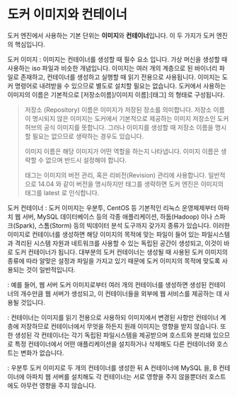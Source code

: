 # 도커 이미지와 컨테이너

도커 엔진에서 사용하는 기본 단위는 **이미지**와 **컨테이너**입니다. 이 두 가지가 도커 엔진의 핵심입니다. 

도커 이미지
: 이미지는 컨테이너를 생성할 때 필수 요소 입니다. 가상 머신을 생성할 때 사용하는 iso 파일과 비슷한 개념입니다. 이미지는 여러 개의 계층으로 된 바이너리 파일로 존재하고, 컨테이너를 생성하고 실행할 때 읽기 전용으로 사용됩니다. 이미지는 도커 명령어로 내려받을 수 있으므로 별도로 설치할 필요는 없습니다. 도커에서 사용하는 이미지의 이름은 기본적으로 [저장소이름]/이미지 이름]:[태그] 의 형태로 구성됩니다. 

> 저장소 (Repository) 이름은 이미지가 저장된 장소를 의미합니다. 저장소 이름이 명시되지 않은 이미지는 도커에서 기본적으로 제공하는 이미지 저장소인 도커 허브의 공식 이미지를 뜻합니다. 그러나 이미지를 생성할 때 저장소 이름을 명시할 필요는 없으므로 생략하는 경우도 있습니다. 
> 
> 이미지 이름은 해당 이미지가 어떤 역할을 하는지 나타냅니다. 이미지 이름은 생략할 수 없으며 반드시 설정해야 합니다. 
> 
> 태그는 이미지의 버전 관리, 혹은 리비전(Revision) 관리에 사용합니다. 일반적으로 14.04 와 같이 버전을 명시하지만 태그를 생략하면 도커 엔진은 이미지의 태그를 latest 로 인식합니다. 

도커 컨테이너
: 도커 이미지는 우분투, CentOS 등 기본적인 리눅스 운영체제부터 아파치 웹 서버, MySQL 데이터베이스 등의 각종 애플리케이션, 하둡(Hadoop) 이나 스파크(Spark), 스톰(Storm) 등의 빅데이터 분석 도구까지 갖가지 종류가 있습니다. 이러한 이미지로 컨테이너를 생성하면 해당 이미지의 목적에 맞는 파일이 들어 있는 파일시스템과 격리된 시스템 자원과 네트워크를 사용할 수 있는 독립된 공간이 생성되고, 이것이 바로 도커 컨테이너가 됩니다. 대부분의 도커 컨테이너는 생성될 때 사용된 도커 이미지의 종류에 따라 알맞은 설정과 파일을 가지고 있기 때문에 도커 이미지의 목적에 맞도록 사용되는 것이 일반적입니다. 

: 예를 들어, 웹 서버 도커 이미지로부터 여러 개의 컨테이너를 생성하면 생성된 컨테이너의 개수만큼 웹 서버가 생성되고, 이 컨테이너들을 외부에 웹 서비스를 제공하는 데 사용될 것입니다.

: 컨테이너는 이미지를 읽기 전용으로 사용하되 이미지에서 변경된 사항만 컨테이너 계층에 저장하므로 컨테이너에서 무엇을 하든지 원래 이미지는 영향을 받지 않습니다. 또한 생성된 각 컨테이너는 각기 독립된 파일시스템을 제공받으며 호스트와 분리돼 있으므로 특정 컨테이너에서 어떤 애플리케이션을 설치하거나 삭제해도 다른 컨테이너와 호스트는 변화가 없습니다. 

: 우분투 도커 이미지로 두 개의 컨테이너를 생성한 뒤 A 컨테이너에 MySQL 을, B 컨테이너에 아파치 웹 서버를 설치해도 각 컨테이너는 서로 영향을 주지 않을뿐더러 호스트에도 아무런 영향을 주지 않습니다. 




<!--stackedit_data:
eyJoaXN0b3J5IjpbLTkzNjU5MjQwMSw1ODgxMTcxMzksNDQ2Mz
E2NzQxLC0xOTMxMTg5NDkxLDUwMTgzODk4NV19
-->